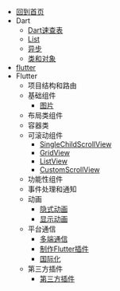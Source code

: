 * [回到首页](/)
* Dart
  * [Dart速查表](flutter/dart/dart.md)
  * [List](flutter/dart/list.md)
  * [异步](flutter/dart/async.md)
  * [类和对象](flutter/dart/class.md)
* [flutter](flutter/flutter.md)
* Flutter
  * 项目结构和路由
  * 基础组件
    * [图片](/flutter/widget/image.md)
  * 布局类组件
  * 容器类
  * 可滚动组件
    * [SingleChildScrollView](scrollview/SingleChildScrollView.md)
    * [GridView](scrollview/GridView.md)
    * [ListView](scrollview/ListView.md)
    * [CustomScrollView](scrollview/CustomScrollView.md)
  * 功能性组件
  * 事件处理和通知
  * 动画 
    * [隐式动画](flutter/animation/animation1.md)
    * [显示动画](flutter/animation/animation2.md)  
  * 平台通信
    * [多端通信](flutter/package/channel.md)
    * [制作Flutter插件](flutter/package/package.md)
    * [国际化](flutter/package/localizations.md)
  * 第三方插件
    * [第三方插件](flutter/thirdparty/thirdpart.md) 